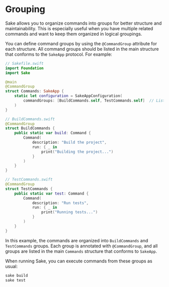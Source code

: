 # Grouping

Sake allows you to organize commands into groups for better structure and maintainability. This is especially useful when you have multiple related commands and want to keep them organized in logical groupings.

You can define command groups by using the `@CommandGroup` attribute for each structure. All command groups should be listed in the main structure that conforms to the `SakeApp` protocol. For example:

```swift
// Sakefile.swift
import Foundation
import Sake

@main
@CommandGroup
struct Commands: SakeApp {
    static let configuration = SakeAppConfiguration(
        commandGroups: [BuildCommands.self, TestCommands.self]  // List all command groups here
    )
}

// BuildCommands.swift
@CommandGroup
struct BuildCommands {
    public static var build: Command {
        Command(
            description: "Build the project",
            run: { _ in
                print("Building the project...")
            }
        )
    }
}

// TestCommands.swift
@CommandGroup
struct TestCommands {
    public static var test: Command {
        Command(
            description: "Run tests",
            run: { _ in
                print("Running tests...")
            }
        )
    }
}
```

In this example, the commands are organized into `BuildCommands` and `TestCommands` groups. Each group is annotated with `@CommandGroup`, and all groups are listed in the main `Commands` structure that conforms to `SakeApp`.

When running Sake, you can execute commands from these groups as usual:

```bash
sake build
sake test
```
